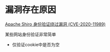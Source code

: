 # 漏洞存在原因

[Apache Shiro 身份验证绕过漏洞 (CVE-2020-11989)](https://xlab.tencent.com/cn/2020/06/30/xlab-20-002/)

某些网站身份验证非常简单

* 仅验证cookie中是否为空

